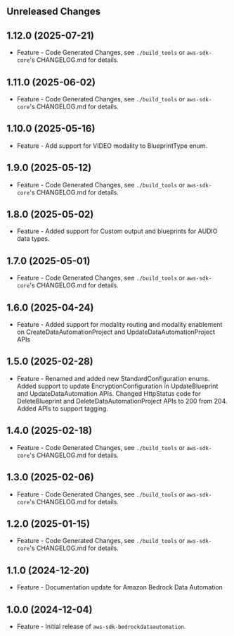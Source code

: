Unreleased Changes
------------------

1.12.0 (2025-07-21)
------------------

* Feature - Code Generated Changes, see `./build_tools` or `aws-sdk-core`'s CHANGELOG.md for details.

1.11.0 (2025-06-02)
------------------

* Feature - Code Generated Changes, see `./build_tools` or `aws-sdk-core`'s CHANGELOG.md for details.

1.10.0 (2025-05-16)
------------------

* Feature - Add support for VIDEO modality to BlueprintType enum.

1.9.0 (2025-05-12)
------------------

* Feature - Code Generated Changes, see `./build_tools` or `aws-sdk-core`'s CHANGELOG.md for details.

1.8.0 (2025-05-02)
------------------

* Feature - Added support for Custom output and blueprints for AUDIO data types.

1.7.0 (2025-05-01)
------------------

* Feature - Code Generated Changes, see `./build_tools` or `aws-sdk-core`'s CHANGELOG.md for details.

1.6.0 (2025-04-24)
------------------

* Feature - Added support for modality routing and modality enablement on CreateDataAutomationProject and UpdateDataAutomationProject APIs

1.5.0 (2025-02-28)
------------------

* Feature - Renamed and added new StandardConfiguration enums. Added support to update EncryptionConfiguration in UpdateBlueprint and UpdateDataAutomation APIs. Changed HttpStatus code for DeleteBlueprint and DeleteDataAutomationProject APIs to 200 from 204. Added APIs to support tagging.

1.4.0 (2025-02-18)
------------------

* Feature - Code Generated Changes, see `./build_tools` or `aws-sdk-core`'s CHANGELOG.md for details.

1.3.0 (2025-02-06)
------------------

* Feature - Code Generated Changes, see `./build_tools` or `aws-sdk-core`'s CHANGELOG.md for details.

1.2.0 (2025-01-15)
------------------

* Feature - Code Generated Changes, see `./build_tools` or `aws-sdk-core`'s CHANGELOG.md for details.

1.1.0 (2024-12-20)
------------------

* Feature - Documentation update for Amazon Bedrock Data Automation

1.0.0 (2024-12-04)
------------------

* Feature - Initial release of `aws-sdk-bedrockdataautomation`.


